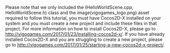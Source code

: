 Please note that we only included the (HelloWorldScene.cpp, HelloWorldScene.h) class and the image(vigogames_logo.png) asset required to follow this tutorial, you must have Cocos2D-X installed on your system and you must create a new project and include these files in that project. For more information on how to install Cocos2D-X, please go to http://vigogames.com/2017/01/23/installing-cocos2d-x/. If you have already installed Cocos2D-X and you are struggling to create a new project, please go to http://vigogames.com/2017/01/25/starting-a-new-cocos2d-x-project/.

